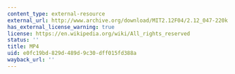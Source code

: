 ```yaml
---
content_type: external-resource
external_url: http://www.archive.org/download/MIT2.12F04/2.12_047-220k.mp4
has_external_license_warning: true
license: https://en.wikipedia.org/wiki/All_rights_reserved
status: ''
title: MP4
uid: e0fc19bd-829d-489d-9c30-dff015fd388a
wayback_url: ''
---
```

